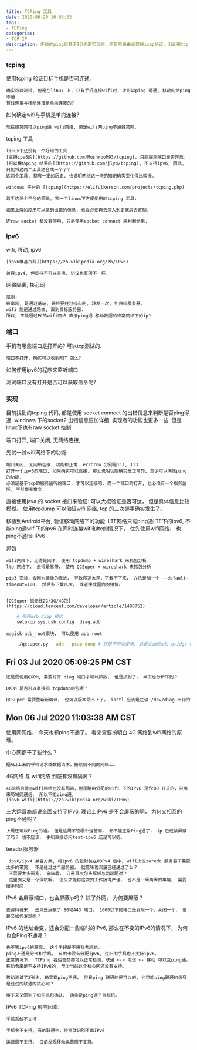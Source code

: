 ```yaml
---
title: TCPing 工具
date: 2020-06-20 16:03:33
tags: 
- TCPing
categories: 
- TCP-IP
description: 传统的ping是基于ICMP来实现的，而有些路由会禁掉icmp协议，因此用tcp 来实现ping 或者检查某些端口是否开放，是一种可行的方式。通过测试发现，在手机上，有些运营商会连tcp也给禁了，因此需要尝试使用raw socket, 简单的root并不能调用raw socket的API，接下来的方向还要是研究SEAndroid, 定制ROM。
---
```


### tcping 

使用tcping 验证目标手机是否可连通. 

	确实可以测试, 但是在linux 上, 只有手机连接wifi时, 才可以ping 得通, 移动网络ping不通. 
	有线连接与移动连接是单向连接的? 

如何确定wifi与手机是单向连接? 

	现在蜂窝网可以ping通 wifi网络, 但是wifi网ping不通蜂窝网. 

tcping 工具

	linux下还没有一个好用的工具 
	[支持ipv6的](https://github.com/MushrooM93/tcping), 只能探测端口是否开放. 
	[可以模仿ping 结果的](https://github.com/jlyo/tcping), 不支持ipv6, 因此, 只能将这两个工具结合成一个了? 
	这两个工具, 都有一定的历史, 也说明网络这一块的知识确实变化得比较慢. 

	windows 平台的 [tcping](https://elifulkerson.com/projects/tcping.php)

	着手这三个平台的源码, 写一个linux下方便使用的tcping 工具. 

	如果上层的应用可以拿到出错的信息, 也没必要再去深入到更底层去定制. 

	连raw socket 都没有使用, 只是使用socket connect 来判断结果.
	
### ipv6

wifi, 移动, ipv6 
	
	[ipv6维基百科](https://zh.wikipedia.org/zh/IPv6)

	兼容ipv4, 但同样不可以共用. 协议也有所不一样.


网络隔离, 核心网

	推测: 
	蜂窝网, 是通过基站, 最终要经过核心网, 转发一次, 到目标服务器. 
	wifi 则是通过路由, 直到目标服务器. 
	所以, 不能通过PC的wifi网络 直接ping通 移动数据的蜂窝网络下的ip? 
	
### 端口

手机有哪些端口是打开的? 可以tcp测试的. 

	端口不打开, 确实可以收到RST 包么?  

如何使用ipv6的程序来监听端口

测试端口没有打开是否可以获取信令呢? 


### 实现

目前找到的tcping 代码, 都是使用 socket connect 的出错信息来判断是否ping得通. windows 下的socket2 出错信息更加详细, 实现者的功能也更多一些.  但是linux下也有raw socket 控制.

端口打开, 端口关闭, 无网络连接, 

先试一试wifi网络下的功能:

	端口关闭, 无网络连接, 功能都正常, errorno 分别是111, 113
	打开一个ipv6的端口, 如果确实可以连接, 那么说明功能确实是正常的, 至少可以满足ping的功能. 
	必须是基于tcp的服务监听的端口, 才可以连接吧. 而一个端口的打开, 也必须有一个服务监听, 不然毫无意义. 
	
直接使用java 的 socket 接口来验证:
	可以大概验证是否可达， 但是具体信息比较模糊。 
	使用tcpdump 可以验证wifi 网络, tcp 的三次握手确实发生了。 

移植到Android平台, 验证移动网络下的功能:
	LTE网络只能ping通LTE下的ipv6, 不能ping通wifi下的ipv6
	在同时连接wifi和lte的情况下， 优先使用wifi网络， 也ping不通lte IPv6

抓包

	wifi网络下，走得是网卡, 使用 tcpdump + wireshark 来抓包分析
	lte 网络下， 走得是基带， 使用 QCSuper + wireshark 来抓包分析

	pip3 安装，会因为镜像的缘故， 导致网速太差，下载不下来， 办法是加一个 --default-timeout=100， 然后多下载几次， 或者换成国内的镜像。 
	

	[QCSuper 抓无线2G/3G/4G包](https://cloud.tencent.com/developer/article/1480752)

```sh
	# 强开usb diag 模式
	setprop sys.usb.config  diag,adb
```

	magisk adb_root模块， 可以使用 adb root

```sh
	./qcsuper.py --adb --pcap-dump # 还是不可以使用, 总是会出现adb bridge closed, 问题应该还是出在 adb_bridge
```


## Fri 03 Jul 2020 05:09:25 PM CST

	还是要使用QXDM, 需要打开 diag 端口才可以抓数， 但是抓到了， 半天也分析不到？

	QXDM 是否可以直接抓 tcpdump的包呢？ 

	QCSuper 需要重新新编译， 也可以版本跟不上了， ioctl 应该是在读 /dev/diag 出错的

## Mon 06 Jul 2020 11:03:38 AM CST

使用同网络， 今天也都ping不通了。 看来需要搞明白 4G 网络到wifi网络的原理。 

中心网都干了些什么？ 

	把A口上来的呼叫请求或数据请求，接续到不同的网络上。 

4G网络 与 wifi网络 到底有没有隔离？ 

	4G网络可能与wifi网络也没有隔离，但是路由分配的wifi 下的IPv6 是fc00 开头的，只用来局域网通信， 所以不能ping通。 
	[ipv6 wifi](https://zh.wikipedia.org/wiki/IPv6)

三大运营商都说全面支持了IPv6, 理论上IPv6 是不会屏蔽的啊， 为何又相互的ping不通呢？

	上周还可以Ping的通， 但是这周不管哪个运营商， 都不能正常Ping通了， ip 已经被屏蔽了吗？ 也不应该， 手机直接访问test-ipv6 还是可以的。 

teredo 服务器

	 ipv6/ipv4 兼容方案, 将ipv6 的包封装在UDPv4 包中, wifi上说teredo 服务器不需要太多的带宽， 不是经过这个服务器， 就意味着流量已经通过了么？ 
	 不需要太多带宽， 意味着， 只是首次包头解析与两端配对？ 
	 这里面又是一个深坑啊， 怎么才能将这次的工作搞得严谨， 也不是一周两周的事情， 需要很多时间.

IPv6 会屏蔽端口，也会屏蔽ip吗？ 除了外网， 为何要屏蔽？ 

	查资料看来， 还只是屏蔽了 80和443 端口， 1000以下的端口是发现一个，关闭一个， 但是又如何发现呢？ 

IPv6 的地址会变，还会分配一些临时的IPv6, 那么在不变的IPv6的情况下， 为何也会Ping不通呢？ 

	先不管ipv6的获取， 这个手段是不用我考虑的。 
	ping不通是分卡和手机， 有的卡没有分配ipv6, 过旧的手机也不支持ipv6。 
	正常情况下， TCPing 各运营商都可以正常检测，联通 <-> 电信 <- 移动 可以互ping通。 移动看来是不支持IPv6的, 至少当前这个核心网还没有支持。 

	移动测试了3张卡, 确实都ping不通， 但是ping 联通的是可以的, 也可能ping联通的信号是经过的联通的核心网？ 

	接下来又回到了如何抓包确认， 确实是ping通了目标机。 

IPv6 TCPing 影响因素:
	
	手机系统不支持

	手机卡不支持, 有的联通卡，经常就识别不出IPv6

	运营商不支持， 目前发现移动运营商不支持。 
